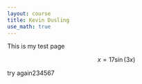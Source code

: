 ```yaml
---
layout: course
title: Kevin Dusling
use_math: true
---
```

This is my test page

$$x=17\sin(3x)$$

try again234567
